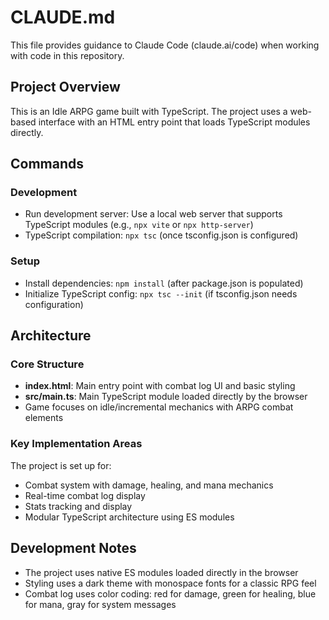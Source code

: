 # CLAUDE.md

This file provides guidance to Claude Code (claude.ai/code) when working with code in this repository.

## Project Overview

This is an Idle ARPG game built with TypeScript. The project uses a web-based interface with an HTML entry point that loads TypeScript modules directly.

## Commands

### Development
- Run development server: Use a local web server that supports TypeScript modules (e.g., `npx vite` or `npx http-server`)
- TypeScript compilation: `npx tsc` (once tsconfig.json is configured)

### Setup
- Install dependencies: `npm install` (after package.json is populated)
- Initialize TypeScript config: `npx tsc --init` (if tsconfig.json needs configuration)

## Architecture

### Core Structure
- **index.html**: Main entry point with combat log UI and basic styling
- **src/main.ts**: Main TypeScript module loaded directly by the browser
- Game focuses on idle/incremental mechanics with ARPG combat elements

### Key Implementation Areas
The project is set up for:
- Combat system with damage, healing, and mana mechanics
- Real-time combat log display
- Stats tracking and display
- Modular TypeScript architecture using ES modules

## Development Notes

- The project uses native ES modules loaded directly in the browser
- Styling uses a dark theme with monospace fonts for a classic RPG feel
- Combat log uses color coding: red for damage, green for healing, blue for mana, gray for system messages